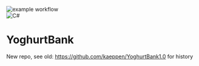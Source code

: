 ![example workflow](https://github.com/kaeppen/YoghurtBank/actions/workflows/build-and-test.yml/badge.svg) <br>
![C#](https://img.shields.io/badge/c%23-%23239120.svg?style=for-the-badge&logo=c-sharp&logoColor=white)

# YoghurtBank
New repo, see old: https://github.com/kaeppen/YoghurtBank1.0 for history
